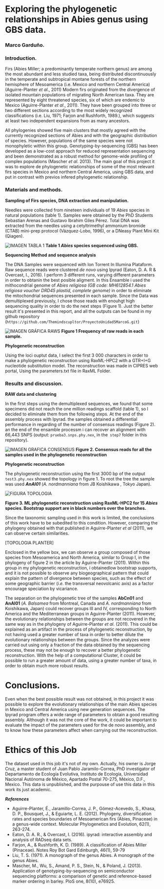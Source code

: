 # Exploring the phylogenetic relationships in Abies genus using GBS data.
### Marco Garduño.

### Introduction.

Firs (Abies Miller; a predominantly temperate northern genus) are among the most abundant and less studied taxa, being distributed discontinuously in the temperate and subtropical montane forests of the northern hemisphere of Mesoamerica (i.e. Mexico and northern Central America) (Aguirre-Planter *et al*., 2011) Modern firs originated from the divergence of isolated mountain populations of migrating North American taxa. They are represented by eight threatened species, six of which are endemic to Mexico (Aguirre-Planter *et al*., 2011). They have been grouped into three or two different sections according to the most widely recognized classifications (i.e. Liu, 1971; Farjon and Rushforth, 1989.), which suggests at least two independent expansions from as many ancestors. 

 All phylogenies showed five main clusters that mostly agreed with the currently recognized sections of Abies and with the geographic distribution of species. However, populations of the same species were not monophyletic within this group. Genotyping-by-sequencing (GBS) has been developed as a low-cost approach for reduced representation sequencing and been demonstrated as a robust method for genome-wide profiling of complex populations (Mascher *et al*. 2013). The main goal of this project it was to explore de phylogenetic relationships of some of the most relevant firs species in Mexico and northern Central America, using GBS data, and put in contrast with previos infered phylogenetic relationship.   
 
### Materials and methods.

**Sampling of Firs species, DNA extraction and manipulation.**

Needles were collected from nineteen individuals of 19 *Abies* species in natural populations (table 1). Samples were obtained by the PhD Students Sebastian Arenas and Gustavo Ibrahim Giles Pérez. Total DNA was extracted from the needles using a cetyltrimethyl ammonium bromide (CTAB) mini-prep protocol (Vázquez-Lobo, 1996), or a DNeasy Plant Mini Kit (Qiagen).

![IMAGEN TABLA 1](Tabla1.png)
**Table 1 *Abies* species sequenced using GBS.**

**Sequencing Method and sequence analysis**

The DNA Samples were sequenced with Ion Torrent In Illumina Plataform. Raw sequence reads were clustered *de novo* using Ipyrad (Eaton, D. A. R & Overcast, I., 2016). I perform 3 different runs, varying different parameters in order to obtanin the best posible aligment. In this Ensamble i used the mithocondrial genome of *Abies religiosa (GB code: MH612854.1 Abies religiosa voucher DRD45 plastid, complete genome)* in order to eliminate the mitochondrial sequences presented in each sample. Since the Data was demultiplexed previously, I chose those reads with enouhgt high sequencing quality in order to do the next steps (Figure 1). Just the better result it's presented in this report, and all the outputs can be found in my github repository (`https://github.com/Themindscupltor/ProyectoUnidad5MarcoG.git`)


![IMAGEN GRÁFICA RAWS](Raw_Graph.png)
**Figure 1 Frequency of raw reads in each sample.** 


**Phylogenetic reconstruction**

Using the loci ouptut data, I select the first 3 000 characters in order to make a phylogenetic reconstruction using RaxML-HPC2 with a GTR+I+G nucleotide substitution model. The reconstruction was made in CIPRES web portal, Using the parameters.txt file in RaxML Folder.

### Results and discussion.

**RAW data and clustering**

In the first steps using the demultiplexed sequences, we found that some specimens did not reach the one million readings scaffold (table 1), so I decided to eliminate them from the following steps. At the end of the assembly process with Ipyrad. the samples obtained a differential performance in regarding of the number of consensus readings (Figure 2). an the end of the ensamble processm i can recover an alignment with 66,443 SNPS (output: `prueba3.snps.phy.nex`, in the` step7` folder in this repository). 

![IMAGEN GRAFICA CONSENSUS](Consensus_Graph.jpeg)
**Figure 2. Consensus reads for all the samples used in the phylogenetic reconstruction**

**Phylogenetic reconstruction**

The phylogenetic reconstruction using the first 3000 bp of the output `test3.phy.nex` showed the topology in figure 1. To root the tree the sample was used ***AnAl01*** (*A. nordmanniana* from JB Koishikawa , Tokyo Japan).

![FIGURA TOPOLOGIA](Abies.jpg)

**Figure 3. ML phylogenetic reconstruction using RaxML-HPC2 for 15 *Abies* species. Bootstrap support are in black numbers over the branches.**

Since the taxonomic sampling used in this work is limited, the conclusions of this work have to be subedited to this condition. However, comparing the phylogeny obtained with that published in Aguirre-Planter *et al* (2011), we can observe certain similarities.

[TOPOLOGIA PLANTER]

Enclosed in the yellow box, we can observe a group composed of those species from Mesoamerica and North America, similar to Group I, in the phylogeny of figure 2 in the article by Aguirre-Planter (2011). Within this group in my phylogenetic reconstruction, i obtainedlow bootstrap supports, and it is not possible to observe any biogeographical pattern that could explain the pattern of divergence between species, such as the effect of some geographic barrier (*i.e.* the transversal neovolcanic axis) as a factor encourage speciation by vicariance. 

 The separation on the phylogenetic tree of the samples **AbCn01** and **AnAl01** (*A. Balsamea* from Montreal, Canada and *A. nordmanniana* from Koishikawa, Japan) could recover groups III and IV, corresponding to North America and the Mediterranean groups in Aguirre-Planter (2011). However, the evolutionary relationships between the groups are not recovered in the same way as in the phylogeny of Aguirre-Planter *et al*. (2011). This could be explained as an artifact in the process of phylogenetic reconstruction, by not having used a greater number of taxa in order to better dilute the evolutionary relationships between the groups. Since the analyzes were carried out using only a fraction of the data obtained by the sequencing process, these may not be enough to recover a better phylogenetic reconstruction. With the help of a computational Cluster, it could be possible to run a greater amount of data, using a greater number of taxa, in order to obtain much more robust results.
 
 # Conclusions. 
 
 Even when the best possible result was not obtained, in this project it was possible to explore the evolutionary relationships of the main Abies species in Mexico and Central America using new generation sequences. The Ipyrad program offers a wide range of parameters to obtain a good resulting assembly. Although it was not the core of the work, it could be important to evaluate the impact of the parameters used for the de novo assembly, and to know how these parameters affect when carrying out the reconstruction. 
 
 # Ethics of this Job
 The dataset used in this job it's not of my own. Actually, his owner is Jorge Cruz, a master student of Juan Pablo Jaramilo-Correa, PhD investigator of Departamento de Ecología Evolutiva, Instituto de Ecología, Universidad Nacional Autónoma de México, Apartado Postal 70-275, México, D.F., Mexico. This data is unpublished, and the purpouse of use this data in this work its just academic. 
 
 ***References***

* Aguirre-Planter, É., Jaramillo-Correa, J. P., Gómez-Acevedo, S., Khasa, D. P., Bousquet, J., & Eguiarte, L. E. (2012). Phylogeny, diversification rates and species boundaries of Mesoamerican firs (Abies, Pinaceae) in a genus-wide context. Molecular Phylogenetics and Evolution, 62(1), 263-274.
* Eaton, D. A. R., & Overcast, I. (2016). ipyrad: interactive assembly and analysis of RADseq data sets.
* Farjon, A., & Rushforth, K. D. (1989). A classification of Abies Miller (Pinaceae). Notes Roy Bot Gard Edinburgh, 46(1), 59-79
* Liu, T. S. (1971). A monograph of the genus Abies. A monograph of the genus Abies.
* Mascher, M., Wu, S., Amand, P. S., Stein, N., & Poland, J. (2013). Application of genotyping-by-sequencing on semiconductor sequencing platforms: a comparison of genetic and reference-based marker ordering in barley. PloS one, 8(10), e76925.








